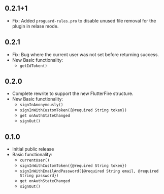## 0.2.1+1

* Fix: Added `proguard-rules.pro` to disable unused file removal for the plugin in relase mode.

## 0.2.1

* Fix: Bug where the current user was not set before returning success.
* New Basic functionality:
    * `getIdToken()`

## 0.2.0

* Complete rewrite to support the new FlutterFire structure.
* New Basic functionality:
    * `signInAnonymously()`
    * `signInWithCustomToken({@required String token})`
    * `get onAuthStateChanged`
    * `signOut()`

## 0.1.0

* Initial public release
* Basic functionality:
    * `currentUser()`
    * `signInWithCustomToken({@required String token})`
    * `signInWithEmailAndPassword({@required String email, @required String password})`
    * `get onAuthStateChanged`
    * `signOut()`